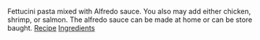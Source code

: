 Fettucini pasta mixed with Alfredo sauce. You also may add either chicken, shrimp, or salmon. The alfredo sauce can be made at home or can be store baught.
[Recipe](recipe.md)
[Ingredients](ingredients.md)
